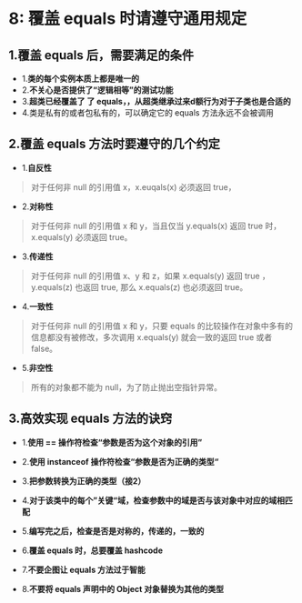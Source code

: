 # 8: 覆盖 equals 时请遵守通用规定

## 1.覆盖 equals 后，需要满足的条件

- 1.**类的每个实例本质上都是唯一的**
- 2.**不关心是否提供了“逻辑相等”的测试功能**
- 3.**超类已经覆盖了 了 equals，，从超类继承过来d额行为对于子类也是合适的**
- 4.类是私有的或者包私有的，可以确定它的 equals 方法永远不会被调用

## 2.覆盖 equals 方法时要遵守的几个约定

- 1.**自反性**

 > 对于任何非 null 的引用值 x，x.euqals(x) 必须返回 true，
 
- 2.**对称性**

 > 对于任何非 null 的引用值 x 和 y，当且仅当 y.equals(x) 返回 true 时，x.equals(y) 必须返回 true。
 
- 3.**传递性**

 > 对于任何非 null 的引用值 x、y 和 z，如果 x.equals(y) 返回 true ，y.equals(z) 也返回 true, 那么 x.equals(z) 也必须返回 true。
 
- 4.**一致性**

 > 对于任何非 null 的引用值 x 和 y，只要 equals 的比较操作在对象中多有的信息都没有被修改，多次调用 x.equals(y) 就会一致的返回 true 或者 false。
 
- 5.**非空性**

 > 所有的对象都不能为 null，为了防止抛出空指针异常。
 
## 3.高效实现 equals 方法的诀窍

- 1.**使用 == 操作符检查“参数是否为这个对象的引用”**

- 2.**使用 instanceof 操作符检查“参数是否为正确的类型“**

- 3.**把参数转换为正确的类型（接2）**

- 4.**对于该类中的每个”关键“域，检查参数中的域是否与该对象中对应的域相匹配**

- 5.**编写完之后，检查是否是对称的，传递的，一致的**

- 6.**覆盖 equals 时，总要覆盖 hashcode**

- 7.**不要企图让 equals 方法过于智能**

- 8.**不要将 equals 声明中的 Object 对象替换为其他的类型**


